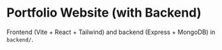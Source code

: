 # Portfolio Website (with Backend)
Frontend (Vite + React + Tailwind) and backend (Express + MongoDB) in `backend/`.
